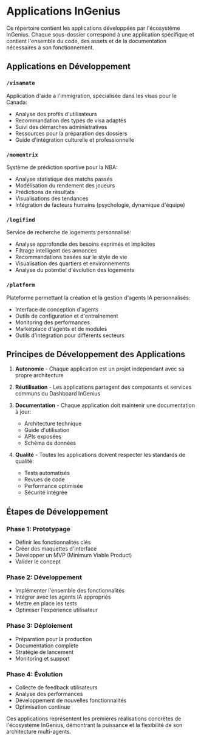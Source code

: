 # Applications InGenius

Ce répertoire contient les applications développées par l'écosystème InGenius. Chaque sous-dossier correspond à une application spécifique et contient l'ensemble du code, des assets et de la documentation nécessaires à son fonctionnement.

## Applications en Développement

### `/visamate`
Application d'aide à l'immigration, spécialisée dans les visas pour le Canada:
- Analyse des profils d'utilisateurs
- Recommandation des types de visa adaptés
- Suivi des démarches administratives
- Ressources pour la préparation des dossiers
- Guide d'intégration culturelle et professionnelle

### `/momentrix`
Système de prédiction sportive pour la NBA:
- Analyse statistique des matchs passés
- Modélisation du rendement des joueurs
- Prédictions de résultats
- Visualisations des tendances
- Intégration de facteurs humains (psychologie, dynamique d'équipe)

### `/logifind`
Service de recherche de logements personnalisé:
- Analyse approfondie des besoins exprimés et implicites
- Filtrage intelligent des annonces
- Recommandations basées sur le style de vie
- Visualisation des quartiers et environnements
- Analyse du potentiel d'évolution des logements

### `/platform`
Plateforme permettant la création et la gestion d'agents IA personnalisés:
- Interface de conception d'agents
- Outils de configuration et d'entraînement
- Monitoring des performances
- Marketplace d'agents et de modules
- Outils d'intégration pour différents secteurs

## Principes de Développement des Applications

1. **Autonomie** - Chaque application est un projet indépendant avec sa propre architecture

2. **Réutilisation** - Les applications partagent des composants et services communs du Dashboard InGenius

3. **Documentation** - Chaque application doit maintenir une documentation à jour:
   - Architecture technique
   - Guide d'utilisation
   - APIs exposées
   - Schéma de données

4. **Qualité** - Toutes les applications doivent respecter les standards de qualité:
   - Tests automatisés
   - Revues de code
   - Performance optimisée
   - Sécurité intégrée

## Étapes de Développement

### Phase 1: Prototypage
- Définir les fonctionnalités clés
- Créer des maquettes d'interface
- Développer un MVP (Minimum Viable Product)
- Valider le concept

### Phase 2: Développement
- Implémenter l'ensemble des fonctionnalités
- Intégrer avec les agents IA appropriés
- Mettre en place les tests
- Optimiser l'expérience utilisateur

### Phase 3: Déploiement
- Préparation pour la production
- Documentation complète
- Stratégie de lancement
- Monitoring et support

### Phase 4: Évolution
- Collecte de feedback utilisateurs
- Analyse des performances
- Développement de nouvelles fonctionnalités
- Optimisation continue

Ces applications représentent les premières réalisations concrètes de l'écosystème InGenius, démontrant la puissance et la flexibilité de son architecture multi-agents.
